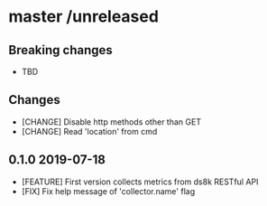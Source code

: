 # master /unreleased

## Breaking changes
* TBD
## Changes
* [CHANGE] Disable http methods other than GET
* [CHANGE] Read 'location' from cmd


## 0.1.0 2019-07-18
* [FEATURE] First version collects metrics from ds8k RESTful API
* [FIX] Fix help message of 'collector.name' flag